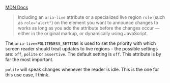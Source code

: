 [MDN Docs](https://developer.mozilla.org/en-US/docs/Web/Accessibility/ARIA/ARIA_Live_Regions)

> Including an `aria-live` attribute or a specialized live region `role` (such as `role="alert"`) on the element you want to announce changes to works as long as you add the attribute before the changes occur — either in the original markup, or dynamically using JavaScript.

The `aria-live=POLITENESS_SETTING` is used to set the priority with which screen reader should treat updates to live regions - the possible settings are: `off`, `polite` or `assertive`. The default setting is `off`. This attribute is by far the most important.

`polite` will speak changes whenever the reader is idle. This is the one for this use case, I think.